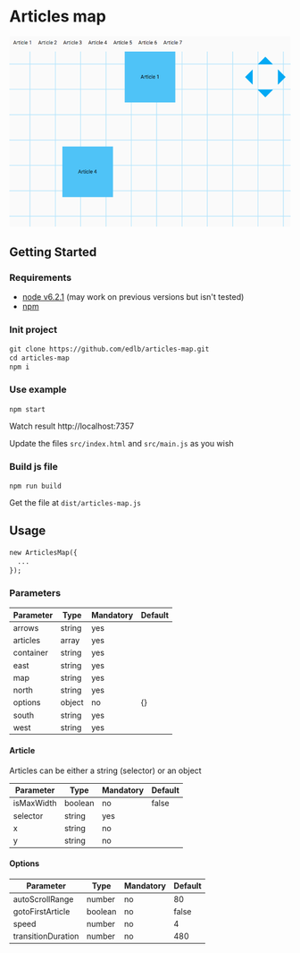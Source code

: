# Articles map

![Example screenshot](https://github.com/edlb/articles-map/raw/master/demo/screen.png)

## Getting Started

### Requirements

- [node v6.2.1](https://nodejs.org/) (may work on previous versions but isn't tested)
- [npm](https://www.npmjs.com/)

### Init project

```
git clone https://github.com/edlb/articles-map.git
cd articles-map
npm i
```

### Use example

```
npm start
```

Watch result http://localhost:7357

Update the files `src/index.html` and `src/main.js` as you wish

### Build js file

```
npm run build
```

Get the file at `dist/articles-map.js`

## Usage

```
new ArticlesMap({
  ...
});
```

### Parameters

| Parameter | Type   | Mandatory | Default |
|-----------|--------|-----------|---------|
| arrows    | string | yes       |         |
| articles  | array  | yes       |         |
| container | string | yes       |         |
| east      | string | yes       |         |
| map       | string | yes       |         |
| north     | string | yes       |         |
| options   | object | no        | {}      |
| south     | string | yes       |         |
| west      | string | yes       |         |

#### Article

Articles can be either a string (selector) or an object

| Parameter  | Type    | Mandatory | Default |
|------------|---------|-----------|---------|
| isMaxWidth | boolean | no        | false   |
| selector   | string  | yes       |         |
| x          | string  | no        |         |
| y          | string  | no        |         |

#### Options

| Parameter          | Type    | Mandatory | Default |
|--------------------|---------|-----------|---------|
| autoScrollRange    | number  | no        | 80      |
| gotoFirstArticle   | boolean | no        | false   |
| speed              | number  | no        | 4       |
| transitionDuration | number  | no        | 480     |
